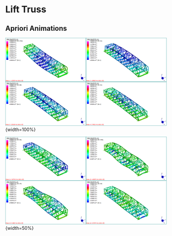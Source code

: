 # Lift Truss

## Apriori Animations

![Mode 1 (top left); Mode 2 (top right); Mode 3 (bottom left); Mode 4 (bottom right)](gifs/modes1to4.gif){width=100%}

![Mode 5 (top left); Mode 6 (top right); Mode 7 (bottom left); Mode 8 (bottom right)](gifs/modes5to8.gif){width=50%}
